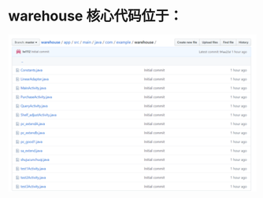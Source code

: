 # warehouse 核心代码位于：
 ![Image text](https://github.com/lw1112/warehouse/blob/master/img-storage/git1.PNG)
